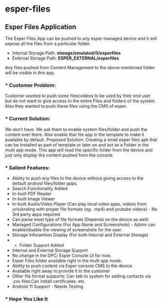# esper-files
## Esper Files Application

The Esper Files App can be pushed to any esper managed device and it will expose all the files from a particular folder.
 - Internal Storage Path: **storage/emulated/0/esperfiles**
 - External Storage Path: **ESPER_EXTERNAL/esperfiles**

Any files pushed from Content Management to the above mentioned folder will be visible in this app.

### * Customer Problem:
Customer wanted to push some files/videos to be used by their end user but do not want to give access to the entire Files and folders of the system.  Also they wanted to push these files using the CMS of esper.

### * Current Solution:
We don’t have. We ask them to enable system files/folder and push the content over there. Also enable that file app in the template to make it available by default.
Proposed Solution:
Creating a small esper files apk that can be installed as part of template or later on and act as  a Folder in the multi app mode. This app will read the specific folder from the device and just only display the content pushed from the console.

### * Salient Features:
* Ability to push any files to the device without giving access to the default android files/folder apps.
* Search Functionality Added
* In-built PDF Reader
* In-built Image Viewer
* In-built Audio/Video Player (Can play local video apps, videos from urls(ending with proper file formats (eg. .mp4) and youtube videos) - No 3rd party apps required.
* Can parse most type of file formats (Depends on the device as well)
* Managed Configurations (For App Name and Screenshots) - Admin can enable/disable the viewing of screenshots for the user.
* Storage Inforamtion Display (For both Internal and External Storage)
* * Folder Support Added
* Internal and External Storage Support
* No change in the DPC/ Esper Console UI for now.
* Esper Files folder available right in the multi app mode.
* Ability to push content via Esper console CMS to the device.
* Available right away to provide it to the customer
* Other file format supports: Can talk to system for adding contacts via .csv files.Can install certificates. etc.
* Android 11 Support - Needs Testing

### * Hope You Like It
